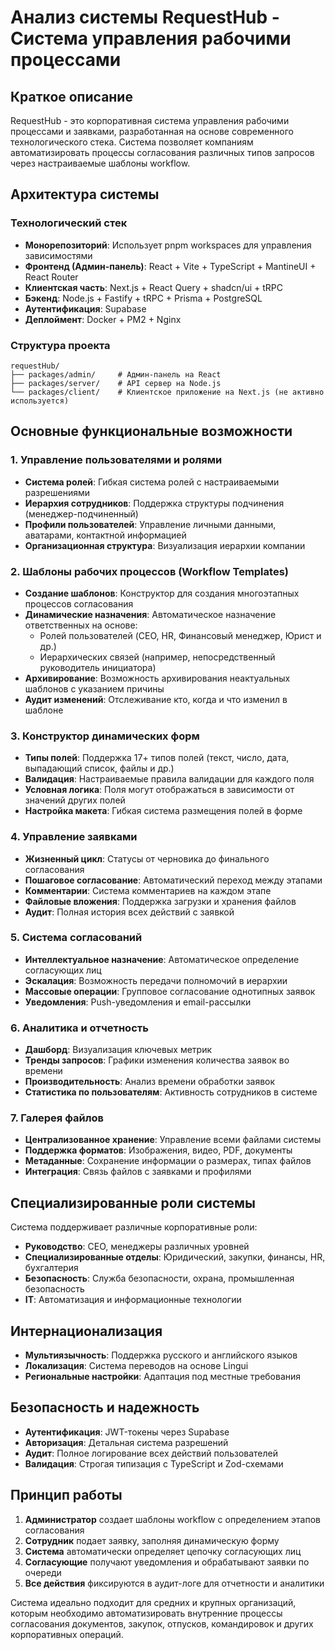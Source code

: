 # Анализ системы RequestHub - Система управления рабочими процессами

## Краткое описание
RequestHub - это корпоративная система управления рабочими процессами и заявками, разработанная на основе современного технологического стека. Система позволяет компаниям автоматизировать процессы согласования различных типов запросов через настраиваемые шаблоны workflow.

## Архитектура системы

### Технологический стек
- **Монорепозиторий**: Использует pnpm workspaces для управления зависимостями
- **Фронтенд (Админ-панель)**: React + Vite + TypeScript + MantineUI + React Router
- **Клиентская часть**: Next.js + React Query + shadcn/ui + tRPC
- **Бэкенд**: Node.js + Fastify + tRPC + Prisma + PostgreSQL
- **Аутентификация**: Supabase
- **Деплоймент**: Docker + PM2 + Nginx

### Структура проекта
```
requestHub/
├── packages/admin/     # Админ-панель на React
├── packages/server/    # API сервер на Node.js
└── packages/client/    # Клиентское приложение на Next.js (не активно используется)
```

## Основные функциональные возможности

### 1. Управление пользователями и ролями
- **Система ролей**: Гибкая система ролей с настраиваемыми разрешениями
- **Иерархия сотрудников**: Поддержка структуры подчинения (менеджер-подчиненный)
- **Профили пользователей**: Управление личными данными, аватарами, контактной информацией
- **Организационная структура**: Визуализация иерархии компании

### 2. Шаблоны рабочих процессов (Workflow Templates)
- **Создание шаблонов**: Конструктор для создания многоэтапных процессов согласования
- **Динамические назначения**: Автоматическое назначение ответственных на основе:
  - Ролей пользователей (CEO, HR, Финансовый менеджер, Юрист и др.)
  - Иерархических связей (например, непосредственный руководитель инициатора)
- **Архивирование**: Возможность архивирования неактуальных шаблонов с указанием причины
- **Аудит изменений**: Отслеживание кто, когда и что изменил в шаблоне

### 3. Конструктор динамических форм
- **Типы полей**: Поддержка 17+ типов полей (текст, число, дата, выпадающий список, файлы и др.)
- **Валидация**: Настраиваемые правила валидации для каждого поля
- **Условная логика**: Поля могут отображаться в зависимости от значений других полей
- **Настройка макета**: Гибкая система размещения полей в форме

### 4. Управление заявками
- **Жизненный цикл**: Статусы от черновика до финального согласования
- **Пошаговое согласование**: Автоматический переход между этапами
- **Комментарии**: Система комментариев на каждом этапе
- **Файловые вложения**: Поддержка загрузки и хранения файлов
- **Аудит**: Полная история всех действий с заявкой

### 5. Система согласований
- **Интеллектуальное назначение**: Автоматическое определение согласующих лиц
- **Эскалация**: Возможность передачи полномочий в иерархии
- **Массовые операции**: Групповое согласование однотипных заявок
- **Уведомления**: Push-уведомления и email-рассылки

### 6. Аналитика и отчетность
- **Дашборд**: Визуализация ключевых метрик
- **Тренды запросов**: Графики изменения количества заявок во времени
- **Производительность**: Анализ времени обработки заявок
- **Статистика по пользователям**: Активность сотрудников в системе

### 7. Галерея файлов
- **Централизованное хранение**: Управление всеми файлами системы
- **Поддержка форматов**: Изображения, видео, PDF, документы
- **Метаданные**: Сохранение информации о размерах, типах файлов
- **Интеграция**: Связь файлов с заявками и профилями

## Специализированные роли системы

Система поддерживает различные корпоративные роли:
- **Руководство**: CEO, менеджеры различных уровней
- **Специализированные отделы**: Юридический, закупки, финансы, HR, бухгалтерия
- **Безопасность**: Служба безопасности, охрана, промышленная безопасность
- **IT**: Автоматизация и информационные технологии

## Интернационализация
- **Мультиязычность**: Поддержка русского и английского языков
- **Локализация**: Система переводов на основе Lingui
- **Региональные настройки**: Адаптация под местные требования

## Безопасность и надежность
- **Аутентификация**: JWT-токены через Supabase
- **Авторизация**: Детальная система разрешений
- **Аудит**: Полное логирование всех действий пользователей
- **Валидация**: Строгая типизация с TypeScript и Zod-схемами

## Принцип работы

1. **Администратор** создает шаблоны workflow с определением этапов согласования
2. **Сотрудник** подает заявку, заполняя динамическую форму
3. **Система** автоматически определяет цепочку согласующих лиц
4. **Согласующие** получают уведомления и обрабатывают заявки по очереди
5. **Все действия** фиксируются в аудит-логе для отчетности и аналитики

Система идеально подходит для средних и крупных организаций, которым необходимо автоматизировать внутренние процессы согласования документов, закупок, отпусков, командировок и других корпоративных операций.